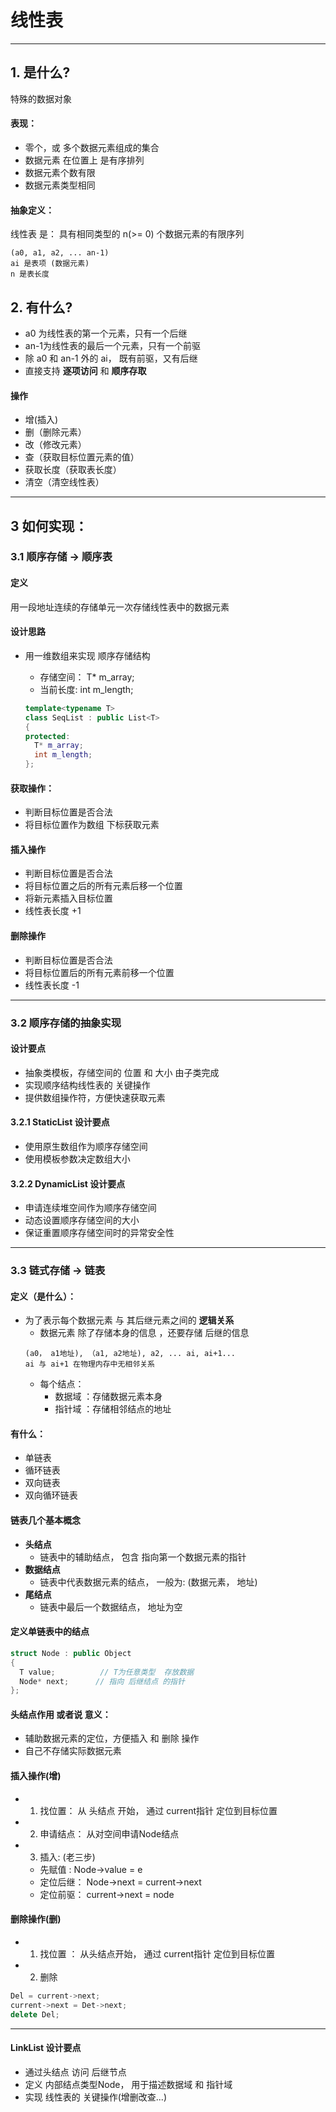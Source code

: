 # 线性表
---
## 1. 是什么?
特殊的数据对象
#### 表现：
* 零个，或 多个数据元素组成的集合
* 数据元素 在位置上 是有序排列
* 数据元素个数有限
* 数据元素类型相同

#### 抽象定义：
线性表 是： 具有相同类型的 n(>= 0) 个数据元素的有限序列
```
(a0, a1, a2, ... an-1)
ai 是表项 (数据元素)
n 是表长度
```

## 2. 有什么?
* a0 为线性表的第一个元素，只有一个后继
* an-1为线性表的最后一个元素，只有一个前驱
* 除 a0 和 an-1 外的 ai， 既有前驱，又有后继
* 直接支持 **逐项访问** 和 **顺序存取**


#### 操作
* 增(插入)
* 删（删除元素）
* 改（修改元素）
* 查（获取目标位置元素的值）
* 获取长度（获取表长度）
* 清空（清空线性表）

---
## 3 如何实现：
### 3.1 顺序存储 -> 顺序表
#### 定义
用一段地址连续的存储单元一次存储线性表中的数据元素

#### 设计思路
* 用一维数组来实现 顺序存储结构
  * 存储空间： T* m_array;
  * 当前长度: int m_length;

  ```C++
  template<typename T>
  class SeqList : public List<T>
  {
  protected:
    T* m_array;
    int m_length;
  };
  ```

#### 获取操作：
* 判断目标位置是否合法
* 将目标位置作为数组 下标获取元素

#### 插入操作
* 判断目标位置是否合法
* 将目标位置之后的所有元素后移一个位置
* 将新元素插入目标位置
* 线性表长度 +1

#### 删除操作
* 判断目标位置是否合法
* 将目标位置后的所有元素前移一个位置
* 线性表长度 -1

---
### 3.2 顺序存储的抽象实现
#### 设计要点
* 抽象类模板，存储空间的 位置 和 大小 由子类完成
* 实现顺序结构线性表的 关键操作
* 提供数组操作符，方便快速获取元素

#### 3.2.1 StaticList 设计要点
* 使用原生数组作为顺序存储空间
* 使用模板参数决定数组大小

#### 3.2.2 DynamicList 设计要点
* 申请连续堆空间作为顺序存储空间
* 动态设置顺序存储空间的大小
* 保证重置顺序存储空间时的异常安全性

---
### 3.3 链式存储 -> 链表
#### 定义（是什么）：
* 为了表示每个数据元素 与 其后继元素之间的 **逻辑关系**
  * 数据元素 除了存储本身的信息 ，还要存储 后继的信息
  ```
  (a0， a1地址), （a1, a2地址), a2, ... ai, ai+1...
  ai 与 ai+1 在物理内存中无相邻关系
  ```
  * 每个结点：
    * 数据域 ：存储数据元素本身
    * 指针域 ：存储相邻结点的地址

#### 有什么：
* 单链表
* 循环链表
* 双向链表
* 双向循环链表

#### 链表几个基本概念
* **头结点**
  * 链表中的辅助结点， 包含 指向第一个数据元素的指针
* **数据结点**
  * 链表中代表数据元素的结点， 一般为: (数据元素， 地址)
* **尾结点**
  * 链表中最后一个数据结点， 地址为空

#### 定义单链表中的结点
```C++
struct Node : public Object
{
  T value;          // T为任意类型  存放数据
  Node* next;      // 指向 后继结点 的指针
};
```

#### 头结点作用 或者说 意义：
* 辅助数据元素的定位，方便插入 和 删除 操作
* 自己不存储实际数据元素

#### 插入操作(增)
* 1. 找位置：  从 头结点 开始， 通过 current指针 定位到目标位置
* 2. 申请结点： 从对空间申请Node结点
* 3. 插入: (老三步)
  * 先赋值 : Node->value = e
  * 定位后继： Node->next = current->next
  * 定位前驱： current->next = node

#### 删除操作(删)
* 1. 找位置 ： 从头结点开始， 通过 current指针 定位到目标位置
* 2. 删除
```C++
Del = current->next;
current->next = Det->next;
delete Del;
```

---
#### LinkList 设计要点
* 通过头结点 访问 后继节点
* 定义 内部结点类型Node， 用于描述数据域 和 指针域
* 实现 线性表的 关键操作(增删改查...)
